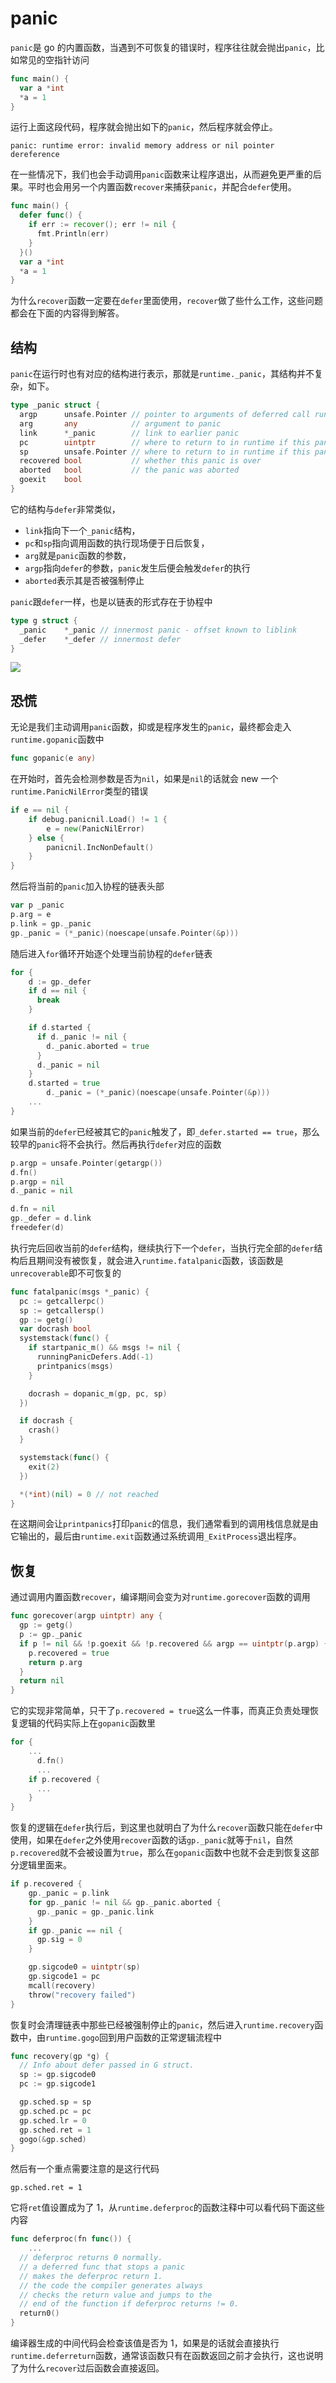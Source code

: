 # panic

`panic`是 go 的内置函数，当遇到不可恢复的错误时，程序往往就会抛出`panic`，比如常见的空指针访问

```go
func main() {
  var a *int
  *a = 1
}
```

运行上面这段代码，程序就会抛出如下的`panic`，然后程序就会停止。

```
panic: runtime error: invalid memory address or nil pointer dereference
```

在一些情况下，我们也会手动调用`panic`函数来让程序退出，从而避免更严重的后果。平时也会用另一个内置函数`recover`来捕获`panic`，并配合`defer`使用。

```go
func main() {
  defer func() {
    if err := recover(); err != nil {
      fmt.Println(err)
    }
  }()
  var a *int
  *a = 1
}
```

为什么`recover`函数一定要在`defer`里面使用，`recover`做了些什么工作，这些问题都会在下面的内容得到解答。

## 结构

`panic`在运行时也有对应的结构进行表示，那就是`runtime._panic`，其结构并不复杂，如下。

```go
type _panic struct {
  argp      unsafe.Pointer // pointer to arguments of deferred call run during panic; cannot move - known to liblink
  arg       any            // argument to panic
  link      *_panic        // link to earlier panic
  pc        uintptr        // where to return to in runtime if this panic is bypassed
  sp        unsafe.Pointer // where to return to in runtime if this panic is bypassed
  recovered bool           // whether this panic is over
  aborted   bool           // the panic was aborted
  goexit    bool
}
```

它的结构与`defer`非常类似，

- `link`指向下一个`_panic`结构，
- `pc`和`sp`指向调用函数的执行现场便于日后恢复，
- `arg`就是`panic`函数的参数，
- `argp`指向`defer`的参数，`panic`发生后便会触发`defer`的执行
- `aborted`表示其是否被强制停止

`panic`跟`defer`一样，也是以链表的形式存在于协程中

```go
type g struct {
  _panic    *_panic // innermost panic - offset known to liblink
  _defer    *_defer // innermost defer
}
```

![](/images/essential/impl_panic_1.png)

## 恐慌

无论是我们主动调用`panic`函数，抑或是程序发生的`panic`，最终都会走入`runtime.gopanic`函数中

```go
func gopanic(e any)
```

在开始时，首先会检测参数是否为`nil`，如果是`nil`的话就会 new 一个`runtime.PanicNilError`类型的错误

```go
if e == nil {
    if debug.panicnil.Load() != 1 {
        e = new(PanicNilError)
    } else {
        panicnil.IncNonDefault()
    }
}
```

然后将当前的`panic`加入协程的链表头部

```go
var p _panic
p.arg = e
p.link = gp._panic
gp._panic = (*_panic)(noescape(unsafe.Pointer(&p)))
```

随后进入`for`循环开始逐个处理当前协程的`defer`链表

```go
for {
    d := gp._defer
    if d == nil {
      break
    }

    if d.started {
      if d._panic != nil {
        d._panic.aborted = true
      }
      d._panic = nil
    }
    d.started = true
        d._panic = (*_panic)(noescape(unsafe.Pointer(&p)))
    ...
}
```

如果当前的`defer`已经被其它的`panic`触发了，即`_defer.started == true`，那么较早的`panic`将不会执行。然后再执行`defer`对应的函数

```go
p.argp = unsafe.Pointer(getargp())
d.fn()
p.argp = nil
d._panic = nil

d.fn = nil
gp._defer = d.link
freedefer(d)
```

执行完后回收当前的`defer`结构，继续执行下一个`defer`，当执行完全部的`defer`结构后且期间没有被恢复，就会进入`runtime.fatalpanic`函数，该函数是`unrecoverable`即不可恢复的

```go
func fatalpanic(msgs *_panic) {
  pc := getcallerpc()
  sp := getcallersp()
  gp := getg()
  var docrash bool
  systemstack(func() {
    if startpanic_m() && msgs != nil {
      runningPanicDefers.Add(-1)
      printpanics(msgs)
    }

    docrash = dopanic_m(gp, pc, sp)
  })

  if docrash {
    crash()
  }

  systemstack(func() {
    exit(2)
  })

  *(*int)(nil) = 0 // not reached
}
```

在这期间会让`printpanics`打印`panic`的信息，我们通常看到的调用栈信息就是由它输出的，最后由`runtime.exit`函数通过系统调用`_ExitProcess`退出程序。

## 恢复

通过调用内置函数`recover`，编译期间会变为对`runtime.gorecover`函数的调用

```go
func gorecover(argp uintptr) any {
  gp := getg()
  p := gp._panic
  if p != nil && !p.goexit && !p.recovered && argp == uintptr(p.argp) {
    p.recovered = true
    return p.arg
  }
  return nil
}
```

它的实现非常简单，只干了`p.recovered = true`这么一件事，而真正负责处理恢复逻辑的代码实际上在`gopanic`函数里

```go
for {
    ...
      d.fn()
      ...
    if p.recovered {
      ...
    }
}
```

恢复的逻辑在`defer`执行后，到这里也就明白了为什么`recover`函数只能在`defer`中使用，如果在`defer`之外使用`recover`函数的话`gp._panic`就等于`nil`，自然`p.recovered`就不会被设置为`true`，那么在`gopanic`函数中也就不会走到恢复这部分逻辑里面来。

```go
if p.recovered {
    gp._panic = p.link
    for gp._panic != nil && gp._panic.aborted {
      gp._panic = gp._panic.link
    }
    if gp._panic == nil {
      gp.sig = 0
    }

    gp.sigcode0 = uintptr(sp)
    gp.sigcode1 = pc
    mcall(recovery)
    throw("recovery failed")
}
```

恢复时会清理链表中那些已经被强制停止的`panic`，然后进入`runtime.recovery`函数中，由`runtime.gogo`回到用户函数的正常逻辑流程中

```go
func recovery(gp *g) {
  // Info about defer passed in G struct.
  sp := gp.sigcode0
  pc := gp.sigcode1

  gp.sched.sp = sp
  gp.sched.pc = pc
  gp.sched.lr = 0
  gp.sched.ret = 1
  gogo(&gp.sched)
}
```

然后有一个重点需要注意的是这行代码

```
gp.sched.ret = 1
```

它将`ret`值设置成为了 1，从`runtime.deferproc`的函数注释中可以看代码下面这些内容

```go
func deferproc(fn func()) {
    ...
  // deferproc returns 0 normally.
  // a deferred func that stops a panic
  // makes the deferproc return 1.
  // the code the compiler generates always
  // checks the return value and jumps to the
  // end of the function if deferproc returns != 0.
  return0()
}
```

编译器生成的中间代码会检查该值是否为 1，如果是的话就会直接执行`runtime.deferreturn`函数，通常该函数只有在函数返回之前才会执行，这也说明了为什么`recover`过后函数会直接返回。
